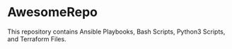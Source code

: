 # AwesomeRepo
This repository contains Ansible Playbooks, Bash Scripts, Python3 Scripts, and Terraform Files.
